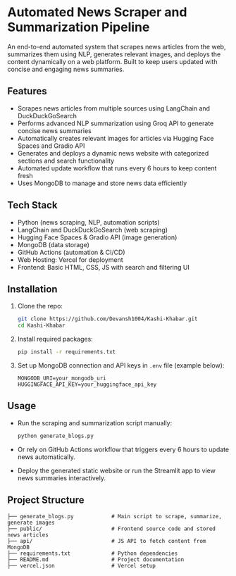 # Automated News Scraper and Summarization Pipeline

An end-to-end automated system that scrapes news articles from the web, summarizes them using NLP, generates relevant images, and deploys the content dynamically on a web platform. Built to keep users updated with concise and engaging news summaries.

## Features

* Scrapes news articles from multiple sources using LangChain and DuckDuckGoSearch
* Performs advanced NLP summarization using Groq API to generate concise news summaries
* Automatically creates relevant images for articles via Hugging Face Spaces and Gradio API
* Generates and deploys a dynamic news website with categorized sections and search functionality
* Automated update workflow that runs every 6 hours to keep content fresh
* Uses MongoDB to manage and store news data efficiently

## Tech Stack

* Python (news scraping, NLP, automation scripts)
* LangChain and DuckDuckGoSearch (web scraping)
* Hugging Face Spaces & Gradio API (image generation)
* MongoDB (data storage)
* GitHub Actions (automation & CI/CD)
* Web Hosting: Vercel for deployment
* Frontend: Basic HTML, CSS, JS with search and filtering UI

## Installation

1. Clone the repo:

   ```bash
   git clone https://github.com/Devansh1004/Kashi-Khabar.git
   cd Kashi-Khabar
   ```

2. Install required packages:

   ```bash
   pip install -r requirements.txt
   ```

3. Set up MongoDB connection and API keys in `.env` file (example below):

   ```
   MONGODB_URI=your_mongodb_uri
   HUGGINGFACE_API_KEY=your_huggingface_api_key
   ```

## Usage

* Run the scraping and summarization script manually:

  ```bash
  python generate_blogs.py
  ```

* Or rely on GitHub Actions workflow that triggers every 6 hours to update news automatically.

* Deploy the generated static website or run the Streamlit app to view news summaries interactively.

## Project Structure

```
├── generate_blogs.py            # Main script to scrape, summarize, generate images
├── public/                      # Frontend source code and stored news articles
├── api/                         # JS API to fetch content from MongoDB
├── requirements.txt             # Python dependencies
├── README.md                    # Project documentation
├── vercel.json                  # Vercel setup 
```
